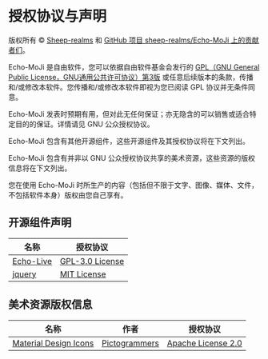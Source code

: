 # 授权协议与声明
版权所有 © [Sheep-realms](https://github.com/sheep-realms) 和 [GitHub 项目 sheep-realms/Echo-MoJi 上的贡献者们](https://github.com/sheep-realms/Echo-MoJi/graphs/contributors)。

Echo-MoJi 是自由软件，您可以依据自由软件基金会发行的 [GPL（GNU General Public License，GNU通用公共许可协议）第3版](https://www.gnu.org/licenses/gpl-3.0.html) 或任意后续版本的条款，传播和/或修改本软件。您传播和/或修改本软件即视为您已阅读 GPL 协议并无条件同意。

Echo-MoJi 发表时预期有用，但对此无任何保证；亦无隐含的可以销售或适合特定目的的保证。详情请见 GNU 公众授权协议。

Echo-MoJi 包含有其他开源组件，这些开源组件及其授权协议将在下文列出。

Echo-MoJi 包含有并非以 GNU 公众授权协议共享的美术资源，这些资源的版权信息将在下文列出。

您在使用 Echo-MoJi 时所生产的内容（包括但不限于文字、图像、媒体、文件，不包括软件本身）版权由您自己享有。

## 开源组件声明

| 名称 | 授权协议 |
| - | - |
| [Echo-Live](https://github.com/sheep-realms/Echo-Live) | [GPL-3.0 License](https://www.gnu.org/licenses/gpl-3.0.html) |
| [jquery](https://github.com/jquery/jquery) | [MIT License](https://opensource.org/license/mit) |

## 美术资源版权信息
| 名称 | 作者 | 授权协议 |
| - | - | - |
| [Material Design Icons](https://pictogrammers.com/library/mdi/) | [Pictogrammers](https://pictogrammers.com/) | [Apache License 2.0](https://apache.org/licenses/LICENSE-2.0) |
